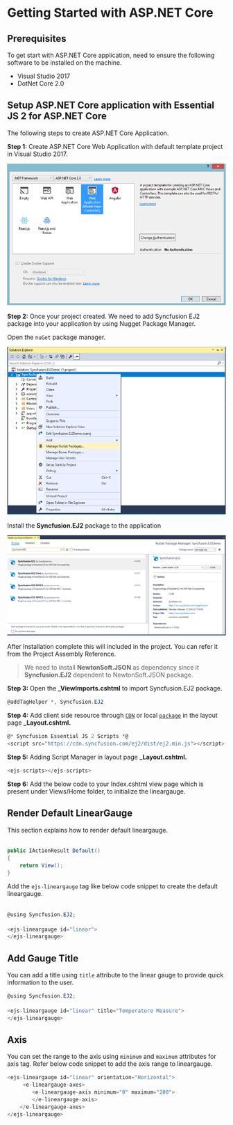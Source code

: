 # Getting Started with ASP.NET Core

## Prerequisites

To get start with ASP.NET Core application, need to ensure the following software to be installed on the machine.
* Visual Studio 2017
* DotNet Core 2.0

## Setup ASP.NET Core application with Essential JS 2 for ASP.NET Core

The following steps to create ASP.NET Core Application.

**Step 1:** Create ASP.NET Core Web Application with default template project in Visual Studio 2017.

![Alt text](../images/default-template.png)

**Step 2:** Once your project created. We need to add Syncfusion EJ2 package into your application by using Nugget Package Manager.

Open the `nuGet` package manager.

![Alt text](../images/solution-Explorer.png)

Install the **Syncfusion.EJ2** package to the application

![Alt text](../images/nuget-demo.png)

After Installation complete this will included in the project. You can refer it from the Project Assembly Reference.

> We need to install **NewtonSoft.JSON** as dependency since it **Syncfusion.EJ2** dependent to NewtonSoft.JSON package.

**Step 3:** Open the **_ViewImports.cshtml** to import Syncfusion.EJ2 package.

```cs
@addTagHelper *, Syncfusion.EJ2
```

**Step 4:** Add client side resource through [`CDN`](http://ej2.syncfusion.com/15.4.23/documentation/base/deployment.html?lang=typescript#cdn) or local [`package`](https://www.npmjs.com/package/@syncfusion/ej2) in the layout page **_Layout.cshtml.**

```cs
@* Syncfusion Essential JS 2 Scripts *@
<script src="https://cdn.syncfusion.com/ej2/dist/ej2.min.js"></script>
```

**Step 5:** Adding Script Manager in layout page **_Layout.cshtml.**

```cs
<ejs-scripts></ejs-scripts>
```

**Step 6:** Add the below code to your Index.cshtml view page which is present under Views/Home folder, to initialize the lineargauge.

## Render Default LinearGauge

This section explains how to render default lineargauge.

```cs

public IActionResult Default()
{
    return View();
}

```

Add the `ejs-lineargauge` tag like below code snippet to create the default lineargauge.

```cs

@using Syncfusion.EJ2;

<ejs-lineargauge id="linear">
</ejs-lineargauge>

```

## Add Gauge Title

You can add a title using `title` attribute to the linear gauge to provide quick information to the user.

```cs
@using Syncfusion.EJ2;

<ejs-lineargauge id="linear" title="Temperature Measure">
</ejs-lineargauge>
```

## Axis

You can set the range to the axis using `minimum` and `maximum` attributes for axis tag.
Refer below code snippet to add the axis range to lineargauge.

```cs
<ejs-lineargauge id="linear" orientation="Horizontal">
     <e-lineargauge-axes>
        <e-lineargauge-axis minimum="0" maximum="200">
        </e-lineargauge-axis>
    </e-lineargauge-axes>
</ejs-lineargauge>
```